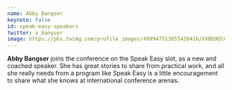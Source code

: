 ```yaml
---
name: Abby Bangser
keynote: false
id: speak-easy-speakers
twitter: a_bangser
image: https://pbs.twimg.com/profile_images/499947513055420416/XXBb9QlK.jpeg
---
```

**Abby Bangser** joins the conference on the Speak Easy slot, as a new and coached speaker. She has great stories to share from practical work, and all she really needs from a program like Speak Easy is a little encouragement to share what she knows at international conference arenas.
